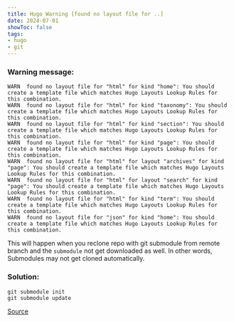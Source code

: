 ```yaml
---
title: Hugo Warning [found no layout file for ..]
date: 2024-07-01
showToc: false
tags: 
- hugo
- git
---
```


### Warning message:
```
WARN  found no layout file for "html" for kind "home": You should create a template file which matches Hugo Layouts Lookup Rules for this combination.
WARN  found no layout file for "html" for kind "taxonomy": You should create a template file which matches Hugo Layouts Lookup Rules for this combination.
WARN  found no layout file for "html" for kind "section": You should create a template file which matches Hugo Layouts Lookup Rules for this combination.
WARN  found no layout file for "html" for kind "page": You should create a template file which matches Hugo Layouts Lookup Rules for this combination.
WARN  found no layout file for "html" for layout "archives" for kind "page": You should create a template file which matches Hugo Layouts Lookup Rules for this combination.
WARN  found no layout file for "html" for layout "search" for kind "page": You should create a template file which matches Hugo Layouts Lookup Rules for this combination.
WARN  found no layout file for "html" for kind "term": You should create a template file which matches Hugo Layouts Lookup Rules for this combination.
WARN  found no layout file for "json" for kind "home": You should create a template file which matches Hugo Layouts Lookup Rules for this combination.
```

This will happen when you reclone repo with git submodule from remote branch and the `submodule` not get downloaded as well. In other words, Submodules may not get cloned automatically. 

### Solution:

```
git submodule init
git submodule update
```

[Source](https://stackoverflow.com/questions/60269683/how-to-fix-the-error-found-no-layout-file-for-html-for-page-in-hugo-cms)
